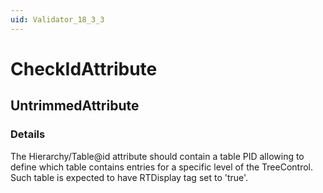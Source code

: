 ```yaml
---
uid: Validator_18_3_3
---
```


# CheckIdAttribute

## UntrimmedAttribute

<!-- Description, Properties, ... sections are auto-generated. -->
<!-- REPLACE ME AUTO-GENERATION -->

### Details

The Hierarchy/Table@id attribute should contain a table PID allowing to define which table contains entries for a specific level of the TreeControl.
Such table is expected to have RTDisplay tag set to 'true'.

<!-- Uncomment to add example code -->
<!--### Example code-->
